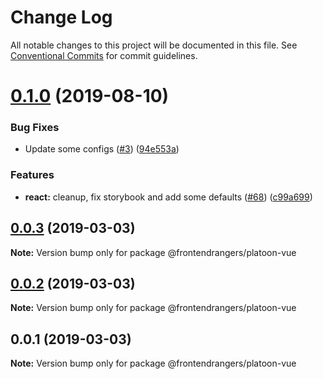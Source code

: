 # Change Log

All notable changes to this project will be documented in this file.
See [Conventional Commits](https://conventionalcommits.org) for commit guidelines.

# [0.1.0](https://github.com/FrontendRangers/platoon/compare/@frontendrangers/platoon-vue@0.0.1...@frontendrangers/platoon-vue@0.1.0) (2019-08-10)


### Bug Fixes

* Update some configs ([#3](https://github.com/FrontendRangers/platoon/issues/3)) ([94e553a](https://github.com/FrontendRangers/platoon/commit/94e553a))


### Features

* **react:** cleanup, fix storybook and add some defaults ([#68](https://github.com/FrontendRangers/platoon/issues/68)) ([c99a699](https://github.com/FrontendRangers/platoon/commit/c99a699))





## [0.0.3](https://github.com/FrontendRangers/platoon/compare/@frontendrangers/platoon-vue@0.0.2...@frontendrangers/platoon-vue@0.0.3) (2019-03-03)

**Note:** Version bump only for package @frontendrangers/platoon-vue





## [0.0.2](https://github.com/FrontendRangers/platoon/compare/@frontendrangers/platoon-vue@0.0.1...@frontendrangers/platoon-vue@0.0.2) (2019-03-03)

**Note:** Version bump only for package @frontendrangers/platoon-vue





## 0.0.1 (2019-03-03)

**Note:** Version bump only for package @frontendrangers/platoon-vue
